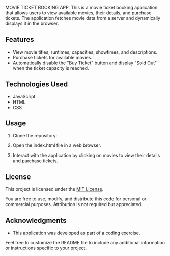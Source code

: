 
MOVIE TICKET BOOKING APP.
This is a movie ticket booking application that allows users to view available movies, their details, and purchase tickets. The application fetches movie data from a server and dynamically displays it in the browser.

## Features

- View movie titles, runtimes, capacities, showtimes, and descriptions.
- Purchase tickets for available movies.
- Automatically disable the "Buy Ticket" button and display "Sold Out" when the ticket capacity is reached.

## Technologies Used

- JavaScript
- HTML
- CSS

## Usage

1. Clone the repository:

2. Open the index.html file in a web browser.

3. Interact with the application by clicking on movies to view their details and purchase tickets.

## License

This project is licensed under the [MIT License](LICENSE).

You are free to use, modify, and distribute this code for personal or commercial purposes. Attribution is not required but appreciated.

## Acknowledgments

- This application was developed as part of a coding exercise.

Feel free to customize the README file to include any additional information or instructions specific to your project.


